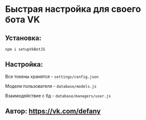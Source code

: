 # Быстрая настройка для своего бота VK

## Установка:
   `npm i setupVkBotJS`
## Настройка:

Все токены хранятся - `settings/config.json`

Модели пользователя - `database/models.js`

Взаимодействие с бд - `database/managers/user.js`

## Автор: https://vk.com/defany
